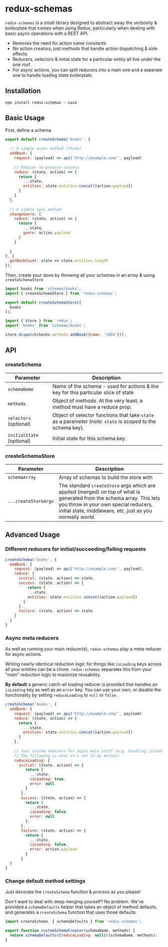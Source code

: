 # redux-schemas

`redux-schemas` is a small library designed to abstract away the verbosity & boilerplate that comes when using Redux, particularly when dealing with basic async operations with a REST API.

* Removes the need for action name constants
* No action creators, just methods that handle action dispatching & side effects.
* Reducers, selectors & initial state for a particular entity all live under the one roof.
* For async actions, you can split reducers into a main one and a seperate one to handle loading state boilerplate.


## Installation

`npm install redux-schemas --save`

## Basic Usage

First, define a schema
```javascript
export default createSchema('books', {
  
  // A simple async method (thunk)
  addBook: {  
  	request: (payload) => api('http://example.com/', payload)  
    
    // Reducer on promise success
    reduce: (state, action) => {
      return {
        ...state,
        entities: state.entities.concat([action.payload])
      }
    }
  },
  
  // A simple sync method
  changeGenre: { 
    reduce: (state, action) => {
      return {
        ...state,
        genre: action.payload
      }
    }
    
  }
}, {
  getBookCount: state => state.entities.length
});
```

Then, create your store by throwing all your schemas in an array & using `createSchemaStore`
```javascript
import books from 'schemas/books';
import { createSchemaStore } from 'redux-schemas';

export default createSchemaStore([
  books
]);

```

```javascript
import { store } from 'redux';
import 'books' from 'schemas/books';

store.dispatch(books.methods.addBook({name: '1984'}));
```
## API

### createSchema

| Parameter | Description |
| --- | --- |
| `schemaName` | Name of the schema - used for actions & the key for this particular slice of state |
| `methods` | Object of methods. At the very least, a method must have a reduce prop. |
| `selectors` (optional) | Object of selector functions that take `state` as a parameter (note: `state` is scoped to the schema key). |
| `initialState` (optional) | Initial state for this schema key. |

### createSchemaStore

| Parameter | Description |
| --- | --- |
| `schemaArray` | Array of schemas to build the store with |
| `...createStoreArgs` | The standard `createStore` args which are applied (merged) on top of what is generated from the schema array. This lets you throw in your own special reducers, initial state, middleware, etc. just as you normally world. |

## Advanced Usage
### Different reducers for initial/succeeding/failing requests
```javascript
createSchema('books', {
  addBook: {
    request: (payload) => api('http://example.com/', payload),  
    reduce: {
      initial: (state, action) => state,
      success: (state, action) => {
          return {
          ...state,
          entities: state.entities.concat([action.payload])
        }
      },
      failure: (state, action) => state
    }
  }
}
```

### Async meta reducers
As well as running your main reducer(s), `redux-schemas` play a meta reducer for async actions.

Writing nearly-identical reduction logic for things like `isLoading` keys across all your entities can be a chore. `redux-schemas` separates this from your "main" reduction logic to maximize reusability. 

**By default** a generic catch-all loading reducer is provided that handles an `isLoading` key as well as an `error` key. You can use your own, or disable the functionality by setting `reduceLoading` to `null` or `false`.
```javascript
createSchema('books', {
  addBook: {
    request: (payload) => api('http://example.com/', payload)  
    reduce: (state, action) => {
      return {
        ...state,
        entities: state.entities.concat([action.payload])
      }
    },
    
    // Your custom reducers for async meta stuff (e.g. handling isLoading or error props)
    // The following is what it's set to by default
    reduceLoading: {
      initial: (state, action) => {
         return {
           ...state,
           isLoading: true,
           error: null
         }
       },
       success: (state, action) => {
         return {
           ...state,
           isLoading: false,
           error: null
         };
       },
       failure: (state, action) => {
         return {
           ...state,
           isLoading: false,
           error: action.payload
         }
       }
  }
}
```

### Change default method settings
Just decorate the `createSchema` function & process as you please!

Don't want to deal with deep merging yourself? No problem. We've provided a `schemaDefaults` helper that takes an object of method defaults,
and generates a `createSchema` function that uses those defaults.
```javascript
import createSchema, { schemaDefaults } from 'redux-schemas';

export function customSchemaCreator(schemaName, methods) {
  return schemaDefaults({reduceLoading: null})(schemaName, methods);
}
```
